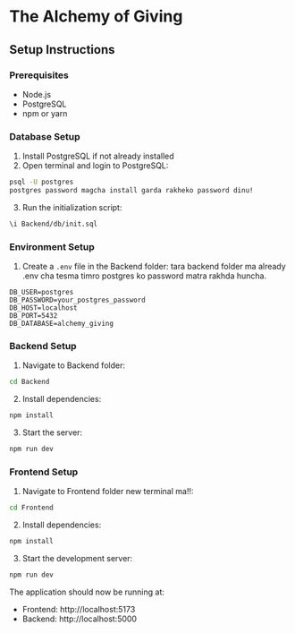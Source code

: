 # The Alchemy of Giving

## Setup Instructions

### Prerequisites

- Node.js
- PostgreSQL
- npm or yarn

### Database Setup

1. Install PostgreSQL if not already installed
2. Open terminal and login to PostgreSQL:

```bash
psql -U postgres
postgres password magcha install garda rakheko password dinu!
```

3. Run the initialization script:

```bash
\i Backend/db/init.sql
```

### Environment Setup

1. Create a `.env` file in the Backend folder: tara backend folder ma already .env cha tesma timro postgres ko password matra rakhda huncha.

```env
DB_USER=postgres
DB_PASSWORD=your_postgres_password
DB_HOST=localhost
DB_PORT=5432
DB_DATABASE=alchemy_giving
```

### Backend Setup

1. Navigate to Backend folder:

```bash
cd Backend
```

2. Install dependencies:

```bash
npm install
```

3. Start the server:

```bash
npm run dev
```

### Frontend Setup

1. Navigate to Frontend folder new terminal ma!!:

```bash
cd Frontend
```

2. Install dependencies:

```bash
npm install
```

3. Start the development server:

```bash
npm run dev
```

The application should now be running at:

- Frontend: http://localhost:5173
- Backend: http://localhost:5000
